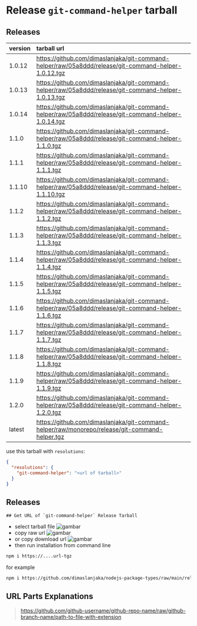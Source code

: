 # Release `git-command-helper` tarball
## Releases
| version | tarball url |
| :--- | :--- |
| 1.0.12 | https://github.com/dimaslanjaka/git-command-helper/raw/05a8ddd/release/git-command-helper-1.0.12.tgz |
| 1.0.13 | https://github.com/dimaslanjaka/git-command-helper/raw/05a8ddd/release/git-command-helper-1.0.13.tgz |
| 1.0.14 | https://github.com/dimaslanjaka/git-command-helper/raw/05a8ddd/release/git-command-helper-1.0.14.tgz |
| 1.1.0 | https://github.com/dimaslanjaka/git-command-helper/raw/05a8ddd/release/git-command-helper-1.1.0.tgz |
| 1.1.1 | https://github.com/dimaslanjaka/git-command-helper/raw/05a8ddd/release/git-command-helper-1.1.1.tgz |
| 1.1.10 | https://github.com/dimaslanjaka/git-command-helper/raw/05a8ddd/release/git-command-helper-1.1.10.tgz |
| 1.1.2 | https://github.com/dimaslanjaka/git-command-helper/raw/05a8ddd/release/git-command-helper-1.1.2.tgz |
| 1.1.3 | https://github.com/dimaslanjaka/git-command-helper/raw/05a8ddd/release/git-command-helper-1.1.3.tgz |
| 1.1.4 | https://github.com/dimaslanjaka/git-command-helper/raw/05a8ddd/release/git-command-helper-1.1.4.tgz |
| 1.1.5 | https://github.com/dimaslanjaka/git-command-helper/raw/05a8ddd/release/git-command-helper-1.1.5.tgz |
| 1.1.6 | https://github.com/dimaslanjaka/git-command-helper/raw/05a8ddd/release/git-command-helper-1.1.6.tgz |
| 1.1.7 | https://github.com/dimaslanjaka/git-command-helper/raw/05a8ddd/release/git-command-helper-1.1.7.tgz |
| 1.1.8 | https://github.com/dimaslanjaka/git-command-helper/raw/05a8ddd/release/git-command-helper-1.1.8.tgz |
| 1.1.9 | https://github.com/dimaslanjaka/git-command-helper/raw/05a8ddd/release/git-command-helper-1.1.9.tgz |
| 1.2.0 | https://github.com/dimaslanjaka/git-command-helper/raw/05a8ddd/release/git-command-helper-1.2.0.tgz |
| latest | https://github.com/dimaslanjaka/git-command-helper/raw/monorepo/release/git-command-helper.tgz |

use this tarball with `resolutions`:
```json
{
  "resolutions": {
    "git-command-helper": "<url of tarball>"
  }
}
```

## Releases

    ## Get URL of `git-command-helper` Release Tarball
- select tarball file
![gambar](https://user-images.githubusercontent.com/12471057/203216375-8af4b5d9-00c2-40fb-8d3d-d220beaabd46.png)
- copy raw url
![gambar](https://user-images.githubusercontent.com/12471057/203216508-7590cbb9-a1ce-47d6-96ca-8d82149f0762.png)
- or copy download url
![gambar](https://user-images.githubusercontent.com/12471057/203216541-3807d2c3-5213-49f3-b93d-c626dbae3b2e.png)
- then run installation from command line
```bash
npm i https://....url-tgz
```
for example
```bash
npm i https://github.com/dimaslanjaka/nodejs-package-types/raw/main/release/nodejs-package-types.tgz
```

## URL Parts Explanations
> https://github.com/github-username/github-repo-name/raw/github-branch-name/path-to-file-with-extension